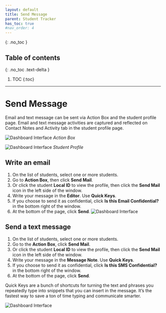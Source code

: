 ```yaml
---
layout: default
title: Send Message
parent: Student Tracker
has_toc: true
#nav_order: 4
---
```


{: .no_toc }

## Table of contents
{: .no_toc .text-delta }

1. TOC
{:toc}

---

# Send Message
Email and text message can be sent via Action Box and the student profile page. Email and text message activities are captured and reflected on Contact Notes and Activity tab in the student profile page.

<!--- ![Dashboard Interface]({{site.baseurl}}/assets/images/student.actionbox-send.png) --->
![Dashboard Interface]({{site.baseurl}}/assets/images/student.actionbox.png)
*Action Box*

![Dashboard Interface]({{site.baseurl}}/assets/images/student.profile-send-message.png)
*Student Profile*
## Write an email
1. On the list of students, select one or more students.
2. Go to **Action Box**, then click **Send Mail**.
3. Or click the student **Local ID** to view the profile, then click the **Send Mail** icon in the left side of the window.
4. Write your message in the **Editor**. Use **Quick Keys**.
5. If you choose to send it as confidential, click **Is this Email Confidential?** in the bottom right of the window.
6. At the bottom of the page, click **Send**.
![Dashboard Interface]({{site.baseurl}}/assets/images/student.actionbox-send-email-form.png)


## Send a text message
1. On the list of students, select one or more students.
2. Go to the **Action Box**, click **Send Mail**.
3. Or click the student **Local ID** to view the profile, then click the **Send Mail** icon in the left side of the window.
4. Write your message in the **Message Note**. Use **Quick Keys**.
5. If you choose to send it as confidential, click **Is this SMS Confidential?** in the bottom right of the window.
6. At the bottom of the page, click **Send**.

Quick Keys are a bunch of shortcuts for turning the text and phrases you repeatedly type into snippets that you can insert in the message. It’s the fastest way to save a ton of time typing and communicate smarter.

<!--- ![Dashboard Interface]({{site.baseurl}}/assets/images/student.actionbox-send.png "Action Box")--->

<!---![Dashboard Interface]({{site.baseurl}}/assets/images/student.actionbox-send-sms.png "Action Box")--->

<!---![Dashboard Interface]({{site.baseurl}}/assets/images/student.student-profile-send-sms.png "Action Box")--->

![Dashboard Interface]({{site.baseurl}}/assets/images/student.send-sms.png "Action Box")

